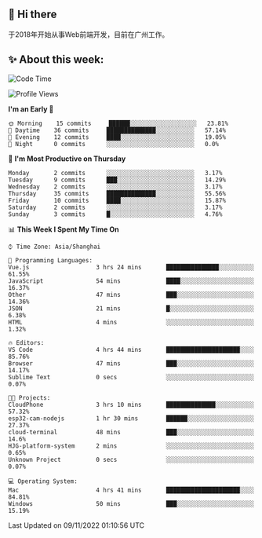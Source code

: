 ## 👋 Hi there

于2018年开始从事Web前端开发，目前在广州工作。

<!--![](https://github-readme-stats.vercel.app/api?username=fxpixels&theme=graywhite&hide_border=true)
![](https://github-readme-stats.vercel.app/api/top-langs/?username=fxpixels&hide_border=true&layout=compact)
-->
<!--
<img src="https://github-readme-stats.vercel.app/api?username=fxpixels&theme=graywhite&hide_border=true" width="500" alt=""/>
<img src="https://github-readme-stats.vercel.app/api/top-langs/?username=fxpixels&hide_border=true&layout=compact" width="300" alt=""/>
-->
## ✨ About this week:
<!--START_SECTION:waka-->
![Code Time](http://img.shields.io/badge/Code%20Time-3%2C246%20hrs%2055%20mins-blue)

![Profile Views](http://img.shields.io/badge/Profile%20Views-1-blue)

**I'm an Early 🐤** 

```text
🌞 Morning    15 commits     ██████░░░░░░░░░░░░░░░░░░░   23.81% 
🌆 Daytime    36 commits     ██████████████░░░░░░░░░░░   57.14% 
🌃 Evening    12 commits     ████░░░░░░░░░░░░░░░░░░░░░   19.05% 
🌙 Night      0 commits      ░░░░░░░░░░░░░░░░░░░░░░░░░   0.0%

```
📅 **I'm Most Productive on Thursday** 

```text
Monday       2 commits      ░░░░░░░░░░░░░░░░░░░░░░░░░   3.17% 
Tuesday      9 commits      ███░░░░░░░░░░░░░░░░░░░░░░   14.29% 
Wednesday    2 commits      ░░░░░░░░░░░░░░░░░░░░░░░░░   3.17% 
Thursday     35 commits     ██████████████░░░░░░░░░░░   55.56% 
Friday       10 commits     ████░░░░░░░░░░░░░░░░░░░░░   15.87% 
Saturday     2 commits      ░░░░░░░░░░░░░░░░░░░░░░░░░   3.17% 
Sunday       3 commits      █░░░░░░░░░░░░░░░░░░░░░░░░   4.76%

```


📊 **This Week I Spent My Time On** 

```text
⌚︎ Time Zone: Asia/Shanghai

💬 Programming Languages: 
Vue.js                   3 hrs 24 mins       ███████████████░░░░░░░░░░   61.55% 
JavaScript               54 mins             ████░░░░░░░░░░░░░░░░░░░░░   16.37% 
Other                    47 mins             ███░░░░░░░░░░░░░░░░░░░░░░   14.36% 
JSON                     21 mins             █░░░░░░░░░░░░░░░░░░░░░░░░   6.38% 
HTML                     4 mins              ░░░░░░░░░░░░░░░░░░░░░░░░░   1.32%

🔥 Editors: 
VS Code                  4 hrs 44 mins       █████████████████████░░░░   85.76% 
Browser                  47 mins             ███░░░░░░░░░░░░░░░░░░░░░░   14.17% 
Sublime Text             0 secs              ░░░░░░░░░░░░░░░░░░░░░░░░░   0.07%

🐱‍💻 Projects: 
CloudPhone               3 hrs 10 mins       ██████████████░░░░░░░░░░░   57.32% 
esp32-cam-nodejs         1 hr 30 mins        ██████░░░░░░░░░░░░░░░░░░░   27.37% 
cloud-terminal           48 mins             ███░░░░░░░░░░░░░░░░░░░░░░   14.6% 
HJG-platform-system      2 mins              ░░░░░░░░░░░░░░░░░░░░░░░░░   0.65% 
Unknown Project          0 secs              ░░░░░░░░░░░░░░░░░░░░░░░░░   0.07%

💻 Operating System: 
Mac                      4 hrs 41 mins       █████████████████████░░░░   84.81% 
Windows                  50 mins             ███░░░░░░░░░░░░░░░░░░░░░░   15.19%

```


 Last Updated on 09/11/2022 01:10:56 UTC
<!--END_SECTION:waka-->

<!-- ![Visitor Badge](https://visitor-badge.laobi.icu/badge?page_id=fxpixels) -->

<!--
**FxPixels/FxPixels** is a ✨ _special_ ✨ repository because its `README.md` (this file) appears on your GitHub profile.

Here are some ideas to get you started:

- 🔭 I’m currently working on ...
- 🌱 I’m currently learning ...
- 👯 I’m looking to collaborate on ...
- 🤔 I’m looking for help with ...
- 💬 Ask me about ...
- 📫 How to reach me: ...
- 😄 Pronouns: ...
- ⚡ Fun fact: ...
-->
